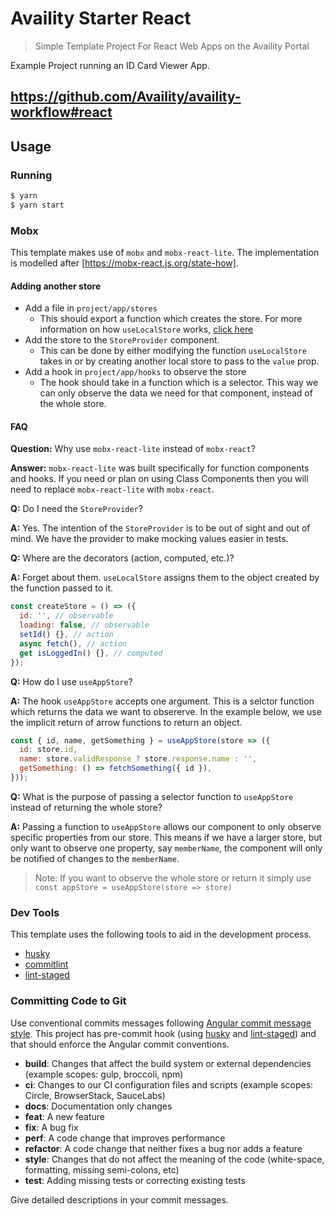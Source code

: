 # Availity Starter React

> Simple Template Project For React Web Apps on the Availity Portal

Example Project running an ID Card Viewer App.

## https://github.com/Availity/availity-workflow#react

## Usage

### Running

```bash
$ yarn
$ yarn start
```

### Mobx

This template makes use of `mobx` and `mobx-react-lite`. The implementation is modelled after [https://mobx-react.js.org/state-how].

#### Adding another store

- Add a file in `project/app/stores`
  - This should export a function which creates the store. For more information on how `useLocalStore` works, [click here](https://mobx-react.js.org/state-local)
- Add the store to the `StoreProvider` component.
  - This can be done by either modifying the function `useLocalStore` takes in or by creating another local store to pass to the `value` prop.
- Add a hook in `project/app/hooks` to observe the store
  - The hook should take in a function which is a selector. This way we can only observe the data we need for that component, instead of the whole store.

#### FAQ

**Question:** Why use `mobx-react-lite` instead of `mobx-react`?

**Answer:** `mobx-react-lite` was built specifically for function components and hooks. If you need or plan on using Class Components then you will need to replace `mobx-react-lite` with `mobx-react`.

**Q:** Do I need the `StoreProvider`?

**A:** Yes. The intention of the `StoreProvider` is to be out of sight and out of mind. We have the provider to make mocking values easier in tests.

**Q:** Where are the decorators (action, computed, etc.)?

**A:** Forget about them. `useLocalStore` assigns them to the object created by the function passed to it.

```js
const createStore = () => ({
  id: '', // observable
  loading: false, // observable
  setId() {}, // action
  async fetch(), // action
  get isLoggedIn() {}, // computed
});
```

**Q:** How do I use `useAppStore`?

**A:** The hook `useAppStore` accepts one argument. This is a selctor function which returns the data we want to obsererve. In the example below, we use the implicit return of arrow functions to return an object.

```js
const { id, name, getSomething } = useAppStore(store => ({
  id: store.id,
  name: store.validResponse ? store.response.name : '',
  getSomething: () => fetchSomething({ id }),
}));
```

**Q:** What is the purpose of passing a selector function to `useAppStore` instead of returning the whole store?

**A:** Passing a function to `useAppStore` allows our component to only observe specific properties from our store. This means if we have a larger store, but only want to observe one property, say `memberName`, the component will only be notified of changes to the `memberName`.

> Note: If you want to observe the whole store or return it simply use `const appStore = useAppStore(store => store)`

### Dev Tools

This template uses the following tools to aid in the development process.

- [husky](https://github.com/typicode/husky#readme)
- [commitlint](https://github.com/conventional-changelog/commitlint#readme)
- [lint-staged](https://github.com/okonet/lint-staged#readme)

### Committing Code to Git

Use conventional commits messages following [Angular commit message style](https://github.com/angular/angular/blob/master/CONTRIBUTING.md). This project has pre-commit hook (using [husky](https://github.com/typicode/husky) and [lint-staged](https://github.com/okonet/lint-staged)) and that should enforce the Angular commit conventions.

- **build**: Changes that affect the build system or external dependencies (example scopes: gulp, broccoli, npm)
- **ci**: Changes to our CI configuration files and scripts (example scopes: Circle, BrowserStack, SauceLabs)
- **docs**: Documentation only changes
- **feat**: A new feature
- **fix**: A bug fix
- **perf**: A code change that improves performance
- **refactor**: A code change that neither fixes a bug nor adds a feature
- **style**: Changes that do not affect the meaning of the code (white-space, formatting, missing semi-colons, etc)
- **test**: Adding missing tests or correcting existing tests

Give detailed descriptions in your commit messages.
